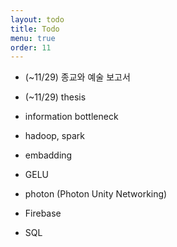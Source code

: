 ```yaml
---
layout: todo
title: Todo
menu: true
order: 11
---
```


- (~11/29) 종교와 예술 보고서

- (~11/29) thesis

- information bottleneck

- hadoop, spark

- embadding

- GELU

- photon (Photon Unity Networking)

- Firebase

- SQL